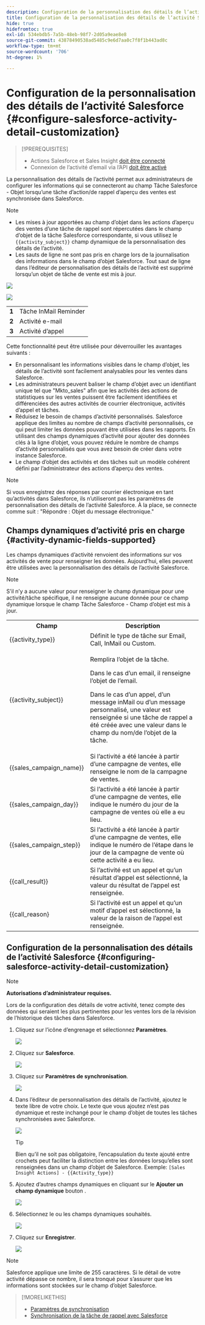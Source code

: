 ```yaml
---
description: Configuration de la personnalisation des détails de l’activité Salesforce - Documents Marketo - Documentation du produit
title: Configuration de la personnalisation des détails de l’activité Salesforce
hide: true
hidefromtoc: true
exl-id: 534ebdb5-7a5b-48eb-98f7-2d05a9eae8e8
source-git-commit: 43878490538ad5485c9e6d7aa0c7f8f1b443ad8c
workflow-type: tm+mt
source-wordcount: '706'
ht-degree: 1%

---
```


# Configuration de la personnalisation des détails de l’activité Salesforce {#configure-salesforce-activity-detail-customization}

>[!PREREQUISITES]
>
>* Actions Salesforce et Sales Insight [doit être connecté](/help/marketo/product-docs/marketo-sales-insight/actions/crm/salesforce-integration/connect-your-sales-insight-actions-account-to-salesforce.md)
>* Connexion de l’activité d’email via l’API [doit être activé](/help/marketo/product-docs/marketo-sales-insight/actions/crm/salesforce-integration/salesforce-sync-settings.md)


La personnalisation des détails de l’activité permet aux administrateurs de configurer les informations qui se connecteront au champ Tâche Salesforce - Objet lorsqu’une tâche d’action/de rappel d’aperçu des ventes est synchronisée dans Salesforce.

>[!NOTE]
>
>* Les mises à jour apportées au champ d’objet dans les actions d’aperçu des ventes d’une tâche de rappel sont répercutées dans le champ d’objet de la tâche Salesforce correspondante, si vous utilisez le `{{activity_subject}}` champ dynamique de la personnalisation des détails de l’activité.
>* Les sauts de ligne ne sont pas pris en charge lors de la journalisation des informations dans le champ d’objet Salesforce. Tout saut de ligne dans l’éditeur de personnalisation des détails de l’activité est supprimé lorsqu’un objet de tâche de vente est mis à jour.


![](assets/configure-salesforce-activity-detail-customization-1.png)

![](assets/configure-salesforce-activity-detail-customization-2.png)

<table>
 <tr>
  <td><strong>1</td>
  <td>Tâche InMail Reminder</td>
 </tr>
 <tr>
  <td><strong>2</td>
  <td>Activité e-mail</td>
 </tr>
 <tr>
  <td><strong>3</td>
  <td>Activité d’appel</td>
 </tr>
</table>

Cette fonctionnalité peut être utilisée pour déverrouiller les avantages suivants :

* En personnalisant les informations visibles dans le champ d’objet, les détails de l’activité sont facilement analysables pour les ventes dans Salesforce.
* Les administrateurs peuvent baliser le champ d’objet avec un identifiant unique tel que &quot;Mkto_sales&quot; afin que les activités des actions de statistiques sur les ventes puissent être facilement identifiées et différenciées des autres activités de courrier électronique, activités d’appel et tâches.
* Réduisez le besoin de champs d’activité personnalisés. Salesforce applique des limites au nombre de champs d’activité personnalisés, ce qui peut limiter les données pouvant être utilisées dans les rapports. En utilisant des champs dynamiques d’activité pour ajouter des données clés à la ligne d’objet, vous pouvez réduire le nombre de champs d’activité personnalisés que vous avez besoin de créer dans votre instance Salesforce.
* Le champ d’objet des activités et des tâches suit un modèle cohérent défini par l’administrateur des actions d’aperçu des ventes.

>[!NOTE]
>
>Si vous enregistrez des réponses par courrier électronique en tant qu’activités dans Salesforce, ils n’utiliseront pas les paramètres de personnalisation des détails de l’activité Salesforce. À la place, se connecte comme suit : &quot;Répondre : Objet du message électronique.&quot;

## Champs dynamiques d’activité pris en charge {#activity-dynamic-fields-supported}

Les champs dynamiques d’activité renvoient des informations sur vos activités de vente pour renseigner les données. Aujourd’hui, elles peuvent être utilisées avec la personnalisation des détails de l’activité Salesforce.

>[!NOTE]
>
>S’il n’y a aucune valeur pour renseigner le champ dynamique pour une activité/tâche spécifique, il ne renseigne aucune donnée pour ce champ dynamique lorsque le champ Tâche Salesforce - Champ d’objet est mis à jour.

<table>
 <tr>
  <th>Champ</th>
  <th>Description</th>
 </tr>
 <tr>
  <td>{{activity_type}}</td>
  <td>Définit le type de tâche sur Email, Call, InMail ou Custom.</td>
 </tr>
 <tr>
  <td>{{activity_subject}}</td>
  <td><p>Remplira l’objet de la tâche.</p>
      <p>Dans le cas d’un email, il renseigne l’objet de l’email.</p>
      <p>Dans le cas d’un appel, d’un message inMail ou d’un message personnalisé, une valeur est renseignée si une tâche de rappel a été créée avec une valeur dans le champ du nom/de l’objet de la tâche.</p></td>
 </tr>
 <tr>
  <td>{{sales_campaign_name}}</td>
  <td>Si l’activité a été lancée à partir d’une campagne de ventes, elle renseigne le nom de la campagne de ventes.</td>
 </tr>
 <tr>
  <td>{{sales_campaign_day}}</td>
  <td>Si l’activité a été lancée à partir d’une campagne de ventes, elle indique le numéro du jour de la campagne de ventes où elle a eu lieu.</td>
 </tr>
 <tr>
  <td>{{sales_campaign_step}}</td>
  <td>Si l’activité a été lancée à partir d’une campagne de ventes, elle indique le numéro de l’étape dans le jour de la campagne de vente où cette activité a eu lieu.</td>
 </tr>
 <tr>
  <td>{{call_result}}</td>
  <td>Si l’activité est un appel et qu’un résultat d’appel est sélectionné, la valeur du résultat de l’appel est renseignée.</td>
 </tr>
 <tr>
  <td>{{call_reason}</td>
  <td>Si l’activité est un appel et qu’un motif d’appel est sélectionné, la valeur de la raison de l’appel est renseignée.</td>
 </tr>
</table>

## Configuration de la personnalisation des détails de l’activité Salesforce {#configuring-salesforce-activity-detail-customization}

>[!NOTE]
>
>**Autorisations d’administrateur requises.**

Lors de la configuration des détails de votre activité, tenez compte des données qui seraient les plus pertinentes pour les ventes lors de la révision de l’historique des tâches dans Salesforce.

1. Cliquez sur l’icône d’engrenage et sélectionnez **Paramètres**.

   ![](assets/configure-salesforce-activity-detail-customization-3.png)

1. Cliquez sur **Salesforce**.

   ![](assets/configure-salesforce-activity-detail-customization-4.png)

1. Cliquez sur **Paramètres de synchronisation**.

   ![](assets/configure-salesforce-activity-detail-customization-5.png)

1. Dans l’éditeur de personnalisation des détails de l’activité, ajoutez le texte libre de votre choix. Le texte que vous ajoutez n’est pas dynamique et reste inchangé pour le champ d’objet de toutes les tâches synchronisées avec Salesforce.

   ![](assets/configure-salesforce-activity-detail-customization-6.png)

   >[!TIP]
   >
   >Bien qu’il ne soit pas obligatoire, l’encapsulation du texte ajouté entre crochets peut faciliter la distinction entre les données lorsqu’elles sont renseignées dans un champ d’objet de Salesforce. Exemple: `[Sales Insight Actions] - {{Activity_type}}`

1. Ajoutez d’autres champs dynamiques en cliquant sur le **Ajouter un champ dynamique** bouton .

   ![](assets/configure-salesforce-activity-detail-customization-7.png)

1. Sélectionnez le ou les champs dynamiques souhaités.

   ![](assets/configure-salesforce-activity-detail-customization-8.png)

1. Cliquez sur **Enregistrer**.

   ![](assets/configure-salesforce-activity-detail-customization-9.png)

>[!NOTE]
>
>Salesforce applique une limite de 255 caractères. Si le détail de votre activité dépasse ce nombre, il sera tronqué pour s’assurer que les informations sont stockées sur le champ d’objet Salesforce.

>[!MORELIKETHIS]
>
>* [Paramètres de synchronisation](/help/marketo/product-docs/marketo-sales-insight/actions/crm/salesforce-integration/salesforce-sync-settings.md)
>* [Synchronisation de la tâche de rappel avec Salesforce](/help/marketo/product-docs/marketo-sales-insight/actions/tasks/reminder-task-sync-with-salesforce.md)

